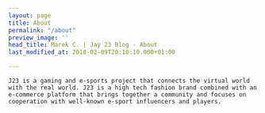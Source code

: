 ```yaml
---
layout: page
title: About
permalink: "/about"
preview_image: ''
head_title: Marek C. | Jay 23 Blog - About
last_modified_at: 2018-02-09T20:10:10.000+01:00

---
```

    J23 is a gaming and e-sports project that connects the virtual world with the real world. J23 is a high tech fashion brand combined with an e-commerce platform that brings together a community and focuses on cooperation with well-known e-sport influencers and players.